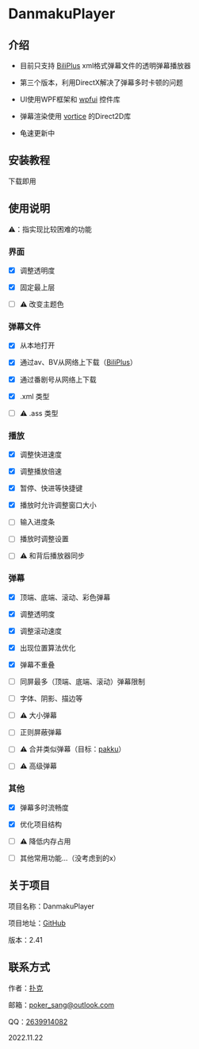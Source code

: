 # DanmakuPlayer

## 介绍

* 目前只支持 [BiliPlus](biliplus.com) xml格式弹幕文件的透明弹幕播放器

* 第三个版本，利用DirectX解决了弹幕多时卡顿的问题

* UI使用WPF框架和 [wpfui](https://github.com/lepoco/wpfui) 控件库

* 弹幕渲染使用 [vortice](https://github.com/amerkoleci/vortice) 的Direct2D库

* 龟速更新中

## 安装教程

下载即用

## 使用说明

⚠️：指实现比较困难的功能

### 界面

* [x] 调整透明度

* [x] 固定最上层

* [ ] ⚠️ 改变主题色

### 弹幕文件

* [x] 从本地打开

* [x] 通过av、BV从网络上下载（[BiliPlus](biliplus.com)）

* [x] 通过番剧号从网络上下载

* [x] .xml 类型

* [ ] ⚠️ .ass 类型

### 播放

* [x] 调整快进速度

* [x] 调整播放倍速

* [x] 暂停、快进等快捷键

* [x] 播放时允许调整窗口大小

* [ ] 输入进度条

* [ ] 播放时调整设置

* [ ] ⚠️ 和背后播放器同步

### 弹幕

* [x] 顶端、底端、滚动、彩色弹幕

* [x] 调整透明度

* [x] 调整滚动速度

* [x] 出现位置算法优化

* [x] 弹幕不重叠

* [ ] 同屏最多（顶端、底端、滚动）弹幕限制

* [ ] 字体、阴影、描边等

* [ ] ⚠️ 大小弹幕

* [ ] 正则屏蔽弹幕

* [ ] ⚠️ 合并类似弹幕（目标：[pakku](https://github.com/xmcp/pakku.js)）

* [ ] ⚠️ 高级弹幕

### 其他

* [x] 弹幕多时流畅度

* [x] 优化项目结构

* [ ] ⚠️ 降低内存占用

* [ ] 其他常用功能...（没考虑到的x）

## 关于项目

项目名称：DanmakuPlayer

项目地址：[GitHub](https://github.com/Poker-sang/DanmakuPlayer)

版本：2.41

## 联系方式

作者：[扑克](https://github.com/Poker-sang)

邮箱：poker_sang@outlook.com

QQ：[2639914082](http://wpa.qq.com/msgrd?v=3&uin=2639914082&site=qq&menu=yes)

2022.11.22
